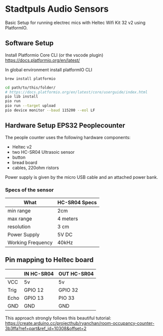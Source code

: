 # Stadtpuls Audio Sensors

Basic Setup for running electrec mics with Heltec Wifi Kit 32 v2 using PlatformIO.

## Software Setup

Install Platformio Core CLI (or the vscode plugin) https://docs.platformio.org/en/latest/

In global environment install platformIO CLI
```bash
brew install platformio
```

```bash
cd path/to/this/folder/
# https://docs.platformio.org/en/latest/core/userguide/index.html
pio lib install
pio run
pio run --target upload
pio device monitor --baud 115200 --eol LF
```

## Hardware Setup EPS32 Peoplecounter

The people counter uses the following hardware components:
- Heltec v2
- two HC-SR04 Ultrasoic sensor
- button
- bread board
- cables, 220ohm ristors

Power supply is given by the micro USB cable and an attached power bank.

### Specs of the sensor
| What              | HC-SR04 Specs |
| ----------------- | ------------- |
| min range         | 2cm           |
| max range         | 4 meters      |
| resolution        | 3 cm          |
| Power Supply      | 5V DC         |
| Working Frequency | 40kHz         |

## Pin mapping to Heltec board
|      | IN HC-SR04 | OUT HC-SR04 |
| ---- | ---------- | ----------- |
| VCC  | 5v         | 5v          |
| Trig | GPIO 12    | GPIO 32     |
| Echo | GPIO 13    | PIO 33      |
| GND  | GND        | GND         |


This approach strongly follows this beautiful tutorial: https://create.arduino.cc/projecthub/ryanchan/room-occupancy-counter-3b3ffa?ref=part&ref_id=10308&offset=2
